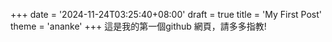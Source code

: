 +++
date = '2024-11-24T03:25:40+08:00'
draft = true
title = 'My First Post'
theme = 'ananke'
+++
這是我的第一個github 網頁，請多多指教!